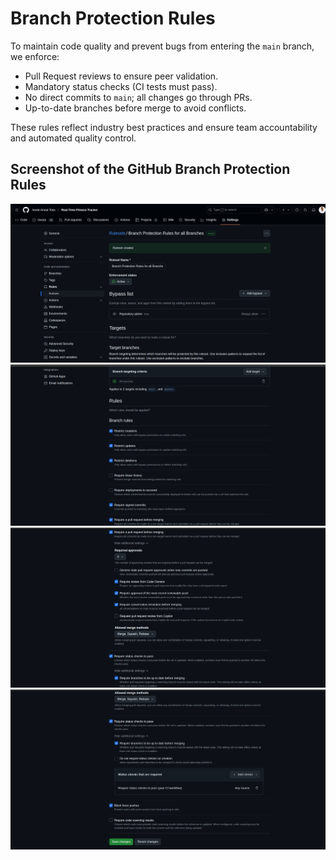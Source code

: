 # Branch Protection Rules

To maintain code quality and prevent bugs from entering the `main` branch, we enforce:

- Pull Request reviews to ensure peer validation.
- Mandatory status checks (CI tests must pass).
- No direct commits to `main`; all changes go through PRs.
- Up-to-date branches before merge to avoid conflicts.

These rules reflect industry best practices and ensure team accountability and automated quality control.

## Screenshot of the GitHub Branch Protection Rules

![This is Integrate Third-Party API diagram](assignment_13/Branch-Protection-Rules1.png)
![This is Integrate Third-Party API diagram](assignment_13/Branch-Protection-Rules2.png)
![This is Integrate Third-Party API diagram](assignment_13/Branch-Protection-Rules3.png)
![This is Integrate Third-Party API diagram](assignment_13/Branch-Protection-Rules4.png)